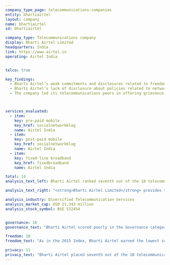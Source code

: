 ```yaml
---
company_type_page: telecommunications-companies
entity: bhartiairtel
layout: company
name: bhartiairtel
id: bhartiairtel

company_type: Telecommunications company
display: Bharti Airtel Limited
headquarters: India
link: https://www.airtel.in
operating: Airtel India


telco: true

key_findings:
  - Bharti Airtel’s weak commitments and disclosures related to freedom of expression and privacy could be significantly improved even without any changes being made to India’s laws and regulations.
  - Bharti Airtel’s lack of disclosure about policies related to network shutdowns is of particular concern given that <a href=\"http://internetshutdowns.in/\" target=\"_blank\">as many as 30 government-ordered internet shutdowns occurred in India in 2016</a>.
  - The company led its telecommunications peers in offering grievance and remedy mechanisms due to the requirements of Indian law.



services_evaluated:
  - item:
    key: pre-paid mobile
    key_href: socialnetworkblog
    name: Airtel India
  - item:
    key: post-paid mobile
    key_href: socialnetworkblog
    name: Airtel India
  - item:
    key: fixed-line broadband
    key_href: fixedbroadband
    name: Airtel India

total: 14
analysis_text_left: Bharti Airtel ranked seventh out of the 10 telecommunications companies evaluated and 18th in the Index overall. In 2016, Freedom House rated the internet environment in India as <a href=\"https://freedomhouse.org/report/freedom-net/2016/india\" target=\"_blank\">"partly free,"</a> citing the growing frequency of internet shutdowns around the country as a threat to internet users’ rights. While Bharti Airtel has a corporate social responsibility program that stresses the importance of a <a href=\"http://www.airtel.in/sustainability-file/home.html\" target=\"_blank\">“responsible business approach”</a> addressing “every dimension of how business operates in the social, cultural, and economic environment,” the company demonstrated weak respect for users’ freedom of expression and privacy rights.  

analysis_text_right: "<strong>Bharti Airtel Limited</strong> provides telecommunication systems and services worldwide, including in India, South Asia, and Africa. The group delivers a variety of fixed and mobile voice and data telecommunications services across these markets. As of December 2016, it had served approximately 346 million customers in India and Africa."

analysis_industry: Diversified Telecommunication Services
analysis_market_cap: USD 21,343 million
analysis_stock_symbol: BSE 532454


governance: 16
governance_text: "Bharti Airtel scored poorly in the Governance category, placing in the bottom half of all companies evaluated. <br /><br /> India’s legal environment does not prevent the company from making commitments to respect freedom of expression and privacy in its operating markets (G1), from establishing senior-level oversight over how the company handles freedom of expression and privacy issues (G2), or from creating a process for human rights due diligence (G4). The company received partial credit for Airtel India’s stakeholder engagement but there is no evidence of stakeholder engagement in other markets (G5). Notably, Bharti Airtel tied for first place with Vodafone for grievance and remedy mechanisms (G6). Indian law requires service providers to <a href=\"http://meity.gov.in/sites/upload_files/dit/files/GSR313E_10511(1).pdf\" target=\"_blank\">have grievance officers and redress mechanisms</a>."

freedom: 10
freedom_text: "As in the 2015 Index, Bharti Airtel earned the lowest score in the Freedom of Expression category of any telecommunications company. Content and account restriction requests:</strong> Like most telecommunications companies evaluated, Airtel India disclosed nothing about how it handles or complies with government and private requests to restrict content or accounts (F5-F7). Indian law forbids disclosure of government requests to block content, but nothing  prevents companies from disclosing their process for handling these types of requests, or from having a clear policy of notifying users when they restrict or block content they publish, transmit, or attempt to access (F8). <br /><br /><strong>Network management and shutdowns:</strong> As a result of legal requirements, Airtel India disclosed more information than most of its peers about its network management policies (F9), earning it the third highest score on this indicator. However, the company disclosed little about its policies and practices related to network shutdowns (F10). While Indian law prevents companies from disclosing information about specific government shutdown orders, there is no legal obstacle to disclosing company policies for evaluating and responding to shutdown requests, or from having a policy to notify users about shutdowns. <br /><br /><strong>Identity policy:</strong> Airtel India disclosed that it requires all pre-paid users to <a href=\"https://www.airtel.in/wps/wcm/connect/39d9a352-bf69-4489-955c-cbf4ef962d84/Telecom_Consumer_Charter_Airtel_English_2015.pdf?MOD=AJPERES\" target=\"_blank\">provide government-issued identification</a> (F11), which is also <a href=\"http://www.dot.gov.in/access-services/subscriber-verification\" target=\"_blank\">required by law</a>."

privacy: 11
privacy_text: "Bharti Airtel placed seventh out of the 10 telecommunications companies in the Privacy category. <br /><br /><strong>Handling of user information:</strong> Airtel India disclosed less than most telecommunications companies about how it handles government and private requests for user information, though it performed better than MTN, Etisalat, and Ooredoo on these indicators (P3-P8). Airtel India offered some disclosure of what types of user information it collects, shares, and why (P3, P4, P5), but did not disclose how long it retains this information (P6), nor did it disclose whether it enables users to control what information about them is collected and shared, or to obtain the information the company holds about them (P7, P8). <br /><br /><strong>Requests for user information:</strong> Like most telecommunications companies, Airtel India disclosed little about how it handles government and private requests for user information (P10-P11). Indian law prevents companies from reporting data on government requests but does not prevent them from disclosing their process for responding to different types of third-party requests for user information. <br /><br /><strong>Security:</strong> Airtel India scored above the telecommunications company average on these indicators (P13-P18). But it offered no information about its efforts to address vulnerabilities (P14) and was silent about its process for responding to data breaches (P15). More positively, the company did win full points for its efforts to educate users about security threats (P18)."
---
```

